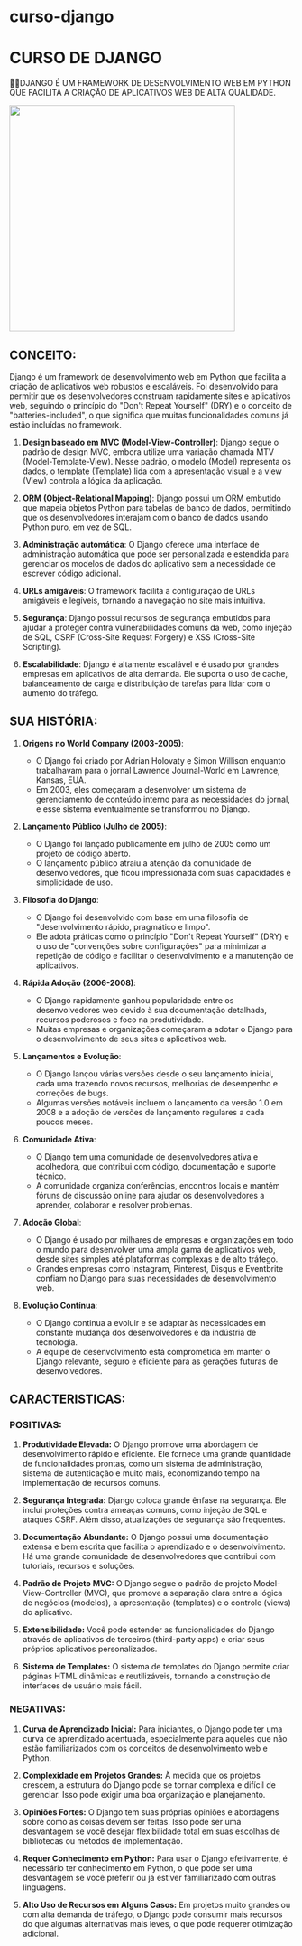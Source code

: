 # curso-django

# CURSO DE DJANGO
👨‍⚖️DJANGO É UM FRAMEWORK DE DESENVOLVIMENTO WEB EM PYTHON QUE FACILITA A CRIAÇÃO DE APLICATIVOS WEB DE ALTA QUALIDADE.

<img src="https://i.pinimg.com/736x/9d/a9/39/9da9399617804fd5a4a8bd1c755762d3.jpg)](https://miro.medium.com/v2/resize:fit:1015/0*77l0NCRQODnTG-OX.jpg" align="center" width="400"> <br>

## CONCEITO:
Django é um framework de desenvolvimento web em Python que facilita a criação de aplicativos web robustos e escaláveis. Foi desenvolvido para permitir que os desenvolvedores construam rapidamente sites e aplicativos web, seguindo o princípio do "Don't Repeat Yourself" (DRY) e o conceito de "batteries-included", o que significa que muitas funcionalidades comuns já estão incluídas no framework.

1. **Design baseado em MVC (Model-View-Controller)**: Django segue o padrão de design MVC, embora utilize uma variação chamada MTV (Model-Template-View). Nesse padrão, o modelo (Model) representa os dados, o template (Template) lida com a apresentação visual e a view (View) controla a lógica da aplicação.

2. **ORM (Object-Relational Mapping)**: Django possui um ORM embutido que mapeia objetos Python para tabelas de banco de dados, permitindo que os desenvolvedores interajam com o banco de dados usando Python puro, em vez de SQL.

3. **Administração automática**: O Django oferece uma interface de administração automática que pode ser personalizada e estendida para gerenciar os modelos de dados do aplicativo sem a necessidade de escrever código adicional.

4. **URLs amigáveis**: O framework facilita a configuração de URLs amigáveis e legíveis, tornando a navegação no site mais intuitiva.

5. **Segurança**: Django possui recursos de segurança embutidos para ajudar a proteger contra vulnerabilidades comuns da web, como injeção de SQL, CSRF (Cross-Site Request Forgery) e XSS (Cross-Site Scripting).

6. **Escalabilidade**: Django é altamente escalável e é usado por grandes empresas em aplicativos de alta demanda. Ele suporta o uso de cache, balanceamento de carga e distribuição de tarefas para lidar com o aumento do tráfego.

## SUA HISTÓRIA:
1. **Origens no World Company (2003-2005)**:
   - O Django foi criado por Adrian Holovaty e Simon Willison enquanto trabalhavam para o jornal Lawrence Journal-World em Lawrence, Kansas, EUA.
   - Em 2003, eles começaram a desenvolver um sistema de gerenciamento de conteúdo interno para as necessidades do jornal, e esse sistema eventualmente se transformou no Django.

2. **Lançamento Público (Julho de 2005)**:
   - O Django foi lançado publicamente em julho de 2005 como um projeto de código aberto.
   - O lançamento público atraiu a atenção da comunidade de desenvolvedores, que ficou impressionada com suas capacidades e simplicidade de uso.

3. **Filosofia do Django**:
   - O Django foi desenvolvido com base em uma filosofia de "desenvolvimento rápido, pragmático e limpo".
   - Ele adota práticas como o princípio "Don't Repeat Yourself" (DRY) e o uso de "convenções sobre configurações" para minimizar a repetição de código e facilitar o desenvolvimento e a manutenção de aplicativos.

4. **Rápida Adoção (2006-2008)**:
   - O Django rapidamente ganhou popularidade entre os desenvolvedores web devido à sua documentação detalhada, recursos poderosos e foco na produtividade.
   - Muitas empresas e organizações começaram a adotar o Django para o desenvolvimento de seus sites e aplicativos web.

5. **Lançamentos e Evolução**:
   - O Django lançou várias versões desde o seu lançamento inicial, cada uma trazendo novos recursos, melhorias de desempenho e correções de bugs.
   - Algumas versões notáveis incluem o lançamento da versão 1.0 em 2008 e a adoção de versões de lançamento regulares a cada poucos meses.

6. **Comunidade Ativa**:
   - O Django tem uma comunidade de desenvolvedores ativa e acolhedora, que contribui com código, documentação e suporte técnico.
   - A comunidade organiza conferências, encontros locais e mantém fóruns de discussão online para ajudar os desenvolvedores a aprender, colaborar e resolver problemas.

7. **Adoção Global**:
   - O Django é usado por milhares de empresas e organizações em todo o mundo para desenvolver uma ampla gama de aplicativos web, desde sites simples até plataformas complexas e de alto tráfego.
   - Grandes empresas como Instagram, Pinterest, Disqus e Eventbrite confiam no Django para suas necessidades de desenvolvimento web.

8. **Evolução Contínua**:
   - O Django continua a evoluir e se adaptar às necessidades em constante mudança dos desenvolvedores e da indústria de tecnologia.
   - A equipe de desenvolvimento está comprometida em manter o Django relevante, seguro e eficiente para as gerações futuras de desenvolvedores.

## CARACTERISTICAS:
### POSITIVAS:
1. **Produtividade Elevada:** O Django promove uma abordagem de desenvolvimento rápido e eficiente. Ele fornece uma grande quantidade de funcionalidades prontas, como um sistema de administração, sistema de autenticação e muito mais, economizando tempo na implementação de recursos comuns.

2. **Segurança Integrada:** Django coloca grande ênfase na segurança. Ele inclui proteções contra ameaças comuns, como injeção de SQL e ataques CSRF. Além disso, atualizações de segurança são frequentes.

3. **Documentação Abundante:** O Django possui uma documentação extensa e bem escrita que facilita o aprendizado e o desenvolvimento. Há uma grande comunidade de desenvolvedores que contribui com tutoriais, recursos e soluções.

4. **Padrão de Projeto MVC:** O Django segue o padrão de projeto Model-View-Controller (MVC), que promove a separação clara entre a lógica de negócios (modelos), a apresentação (templates) e o controle (views) do aplicativo.

5. **Extensibilidade:** Você pode estender as funcionalidades do Django através de aplicativos de terceiros (third-party apps) e criar seus próprios aplicativos personalizados.

6. **Sistema de Templates:** O sistema de templates do Django permite criar páginas HTML dinâmicas e reutilizáveis, tornando a construção de interfaces de usuário mais fácil.

### NEGATIVAS:
1. **Curva de Aprendizado Inicial:** Para iniciantes, o Django pode ter uma curva de aprendizado acentuada, especialmente para aqueles que não estão familiarizados com os conceitos de desenvolvimento web e Python.

2. **Complexidade em Projetos Grandes:** À medida que os projetos crescem, a estrutura do Django pode se tornar complexa e difícil de gerenciar. Isso pode exigir uma boa organização e planejamento.

3. **Opiniões Fortes:** O Django tem suas próprias opiniões e abordagens sobre como as coisas devem ser feitas. Isso pode ser uma desvantagem se você desejar flexibilidade total em suas escolhas de bibliotecas ou métodos de implementação.

4. **Requer Conhecimento em Python:** Para usar o Django efetivamente, é necessário ter conhecimento em Python, o que pode ser uma desvantagem se você preferir ou já estiver familiarizado com outras linguagens.

5. **Alto Uso de Recursos em Alguns Casos:** Em projetos muito grandes ou com alta demanda de tráfego, o Django pode consumir mais recursos do que algumas alternativas mais leves, o que pode requerer otimização adicional.

